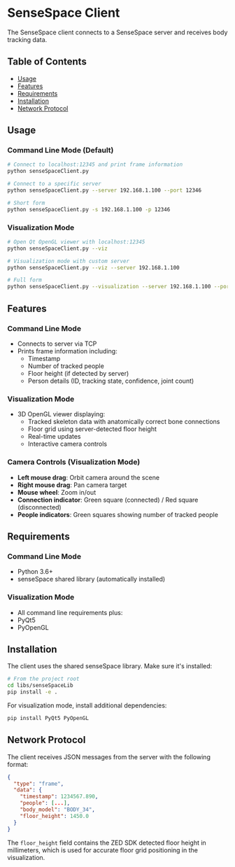 # SenseSpace Client

The SenseSpace client connects to a SenseSpace server and receives body tracking data.

## Table of Contents
- [Usage](#usage)
- [Features](#features)
- [Requirements](#requirements)
- [Installation](#installation)
- [Network Protocol](#network-protocol)

## Usage

### Command Line Mode (Default)
```bash
# Connect to localhost:12345 and print frame information
python senseSpaceClient.py

# Connect to a specific server
python senseSpaceClient.py --server 192.168.1.100 --port 12346

# Short form
python senseSpaceClient.py -s 192.168.1.100 -p 12346
```

### Visualization Mode
```bash
# Open Qt OpenGL viewer with localhost:12345
python senseSpaceClient.py --viz

# Visualization mode with custom server
python senseSpaceClient.py --viz --server 192.168.1.100

# Full form
python senseSpaceClient.py --visualization --server 192.168.1.100 --port 12346
```

## Features

### Command Line Mode
- Connects to server via TCP
- Prints frame information including:
  - Timestamp
  - Number of tracked people
  - Floor height (if detected by server)
  - Person details (ID, tracking state, confidence, joint count)

### Visualization Mode  
- 3D OpenGL viewer displaying:
  - Tracked skeleton data with anatomically correct bone connections
  - Floor grid using server-detected floor height
  - Real-time updates
  - Interactive camera controls

### Camera Controls (Visualization Mode)
- **Left mouse drag**: Orbit camera around the scene
- **Right mouse drag**: Pan camera target
- **Mouse wheel**: Zoom in/out
- **Connection indicator**: Green square (connected) / Red square (disconnected)
- **People indicators**: Green squares showing number of tracked people

## Requirements

### Command Line Mode
- Python 3.6+
- senseSpace shared library (automatically installed)

### Visualization Mode  
- All command line requirements plus:
- PyQt5
- PyOpenGL

## Installation

The client uses the shared senseSpace library. Make sure it's installed:

```bash
# From the project root
cd libs/senseSpaceLib
pip install -e .
```

For visualization mode, install additional dependencies:
```bash
pip install PyQt5 PyOpenGL
```

## Network Protocol

The client receives JSON messages from the server with the following format:

```json
{
  "type": "frame",
  "data": {
    "timestamp": 1234567.890,
    "people": [...],
    "body_model": "BODY_34",
    "floor_height": 1450.0
  }
}
```

The `floor_height` field contains the ZED SDK detected floor height in millimeters, which is used for accurate floor grid positioning in the visualization.
